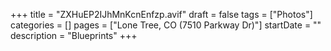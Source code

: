 +++
title = "ZXHuEP2IJhMnKcnEnfzp.avif"
draft = false
tags = ["Photos"]
categories = []
pages = ["Lone Tree, CO (7510 Parkway Dr)"]
startDate = ""
description = "Blueprints"
+++
